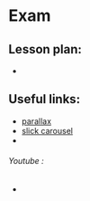 ﻿# Exam
> 


## Lesson plan:
+ []()

## Useful links:
+ [parallax](https://matthew.wagerfield.com/parallax/)
+ [slick carousel](https://kenwheeler.github.io/slick/)
+ []()

###### Youtube :
+ []()
